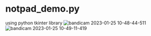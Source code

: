 # notpad_demo.py
using python tkinter library 
![bandicam 2023-01-25 10-48-44-511](https://user-images.githubusercontent.com/103414625/214486012-1fdfac2f-a041-4be3-9500-eeacb6878afb.jpg)
![bandicam 2023-01-25 10-49-11-419](https://user-images.githubusercontent.com/103414625/214486019-bc8c6d8d-a96b-4bbe-bd4d-b148c5655650.jpg)
